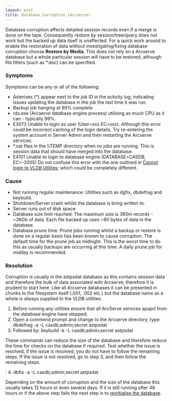 ```yaml
---
layout: post 
title: Database Corruption (Arcserve)
---
```


Database corruption affects detailed session records even if a merge is
done on the tape. Consequently restore by session/tree/query does not
work but the backed up data itself is unaffected. For a quick work
around to enable the restoration of data without investigating/fixing
database corruption choose **Restore by Media**. This does not rely on a
Arcserve database but a whole particular session will have to be
restored, although file filters (such as \*.doc) can be specified.

### Symptoms

Symptoms can be any or all of the following:

-   Asterixes (\*) appear next to the job ID in the activity log;
    indicating issues updating the database in the job the *last* time
    it was run.
-   Backup job hanging at 99% complete
-   rds.exe (Arcserve database engine process) utilising as much CPU as
    it can - typically 99%.
-   E3073 Unable to login as user (User=xxx EC=xxx). Although this error
    could be incorrect caching of the login details. Try re-entering the
    system account in Server Admin and then restarting the Arcserve
    services.
-   \*.cat files in the <Arcserve dir>\\\\TEMP directory when no jobs
    are running. This is session data that should have merged into the
    database.
-   E4101 Unable to login to database engine (DATABASE=CASDB, EC=-2005)
    Do not confuse this error with the one outlined in [Cannot login to
    VLDB Utilites](Cannot_run_VLDB_Utilities_(Arcserve) "wikilink");
    which could be completely different.

### Cause

-   Not running regular maintenance: Utilities such as dgfix, dbdefrag
    and keybuild.
-   Shutdown/Server crash whilst the database is bring written to.
-   Server runs out of disk space
-   Database size limit reached: The maximum size is 360m records -
    \~36Gb of data. Each file backed up uses \~80 bytes of data in the
    database.
-   Database prune time: Prune jobs running whilst a backup or restore
    is done on a regular basis has been known to cause corruption. The
    default time for the prune job as midnight. This is the worst time
    to do this as usually backups are occurring at this time. A daily
    prune job for midday is recommended.

### Resolution

Corruption is usually in the astpsdat database as this contains session
data and therefore the bulk of data associated with Arcserve; therefore
it is prudent to start here. Like all Arcserve databases it can be
presented in chunks to the filesystem itself (.001, .002 etc.) but the
database name as a whole is always supplied to the VLDB utilities.

1.  Before running any utilities ensure that all ArcServe serivces
    apaprt from the database engine have stopped.
2.  Open a commend prompt and change to the Arcserve directory, type:
    dbdefrag -a -L casdb;admin;secret astpsdat
3.  Followed by: keybuild -k -L casdb;admin;secret astpsdat

These commands can reduce the size of the database and therefore reduce
the time for checks on the database if required. Test whether the issue
is resolved, if the issue is resolved, you do not have to follow the
remaining steps. If the issue is not resolved, go to step 3, and then
follow the remaining steps.

:   4\. dbfix -a -L casdb;admin;secret astpsdat

Depending on the amount of corruption and the size of the database this
usually takes 12 hours or even several days. If it is still running
after 48 hours or if the above step fails the next step is to
[reinitialise the
database](Reinitialise_database_(Arcserve) "wikilink").

